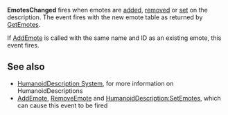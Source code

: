 **EmotesChanged** fires when emotes are [added](https://developer.roblox.com/en-us/api-reference/function/HumanoidDescription/AddEmote), [removed](https://developer.roblox.com/en-us/api-reference/function/HumanoidDescription/RemoveEmote) or [set](https://developer.roblox.com/en-us/api-reference/function/HumanoidDescription/SetEmotes) on the description. The event fires with the new emote table as returned by [GetEmotes](https://developer.roblox.com/en-us/api-reference/function/HumanoidDescription/GetEmotes).

If [AddEmote](https://developer.roblox.com/en-us/api-reference/function/HumanoidDescription/AddEmote) is called with the same name and ID as an existing emote, this event fires.

See also
--------

*   [HumanoidDescription System](https://developer.roblox.com/en-us/articles/humanoiddescription-system), for more information on HumanoidDescriptions
*   [AddEmote](https://developer.roblox.com/en-us/api-reference/function/HumanoidDescription/AddEmote), [RemoveEmote](https://developer.roblox.com/en-us/api-reference/function/HumanoidDescription/RemoveEmote) and [HumanoidDescription:SetEmotes](https://developer.roblox.com/en-us/api-reference/function/HumanoidDescription/SetEmotes), which can cause this event to be fired